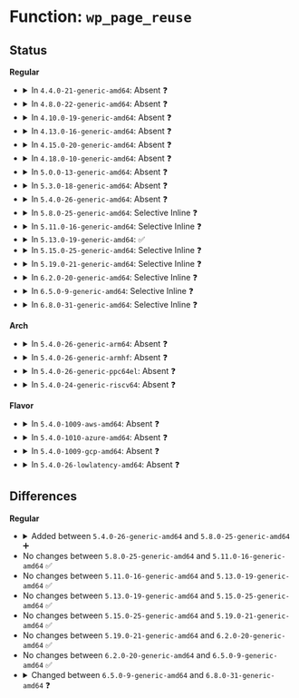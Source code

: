 # Function: <code>wp_page_reuse</code>

## Status
<b>Regular</b>
<ul>
<li>
<details>
<summary>In <code>4.4.0-21-generic-amd64</code>: Absent ❓</summary>

```json
{
  "name": "wp_page_reuse",
  "collision_type": "Unique Static",
  "inline_type": "Full",
  "funcs": [
    {
      "addr": 18446744071580672574,
      "name": "wp_page_reuse",
      "external": false,
      "loc": "mm/memory.c:1993",
      "file": "mm/memory.c",
      "inline": "declared, inlined",
      "caller_inline": [
        "mm/memory.c:do_wp_page",
        "mm/memory.c:do_wp_page",
        "mm/memory.c:do_wp_page"
      ],
      "caller_func": []
    }
  ],
  "symbols": []
}
```
</details>
</li>
<li>
<details>
<summary>In <code>4.8.0-22-generic-amd64</code>: Absent ❓</summary>

```json
{
  "name": "wp_page_reuse",
  "collision_type": "Unique Static",
  "inline_type": "Full",
  "funcs": [
    {
      "addr": 18446744071580779378,
      "name": "wp_page_reuse",
      "external": false,
      "loc": "mm/memory.c:2073",
      "file": "mm/memory.c",
      "inline": "declared, inlined",
      "caller_inline": [
        "mm/memory.c:do_wp_page",
        "mm/memory.c:do_wp_page",
        "mm/memory.c:do_wp_page"
      ],
      "caller_func": []
    }
  ],
  "symbols": []
}
```
</details>
</li>
<li>
<details>
<summary>In <code>4.10.0-19-generic-amd64</code>: Absent ❓</summary>

```json
{
  "name": "wp_page_reuse",
  "collision_type": "Unique Static",
  "inline_type": "Full",
  "funcs": [
    {
      "addr": 18446744071580848255,
      "name": "wp_page_reuse",
      "external": false,
      "loc": "mm/memory.c:2105",
      "file": "mm/memory.c",
      "inline": "declared, inlined",
      "caller_inline": [
        "mm/memory.c:do_wp_page",
        "mm/memory.c:do_wp_page",
        "mm/memory.c:do_wp_page",
        "mm/memory.c:finish_mkwrite_fault"
      ],
      "caller_func": []
    }
  ],
  "symbols": []
}
```
</details>
</li>
<li>
<details>
<summary>In <code>4.13.0-16-generic-amd64</code>: Absent ❓</summary>

```json
{
  "name": "wp_page_reuse",
  "collision_type": "Unique Static",
  "inline_type": "Full",
  "funcs": [
    {
      "addr": 18446744071580893965,
      "name": "wp_page_reuse",
      "external": false,
      "loc": "mm/memory.c:2311",
      "file": "mm/memory.c",
      "inline": "declared, inlined",
      "caller_inline": [
        "mm/memory.c:do_wp_page",
        "mm/memory.c:do_wp_page",
        "mm/memory.c:do_wp_page",
        "mm/memory.c:finish_mkwrite_fault"
      ],
      "caller_func": []
    }
  ],
  "symbols": []
}
```
</details>
</li>
<li>
<details>
<summary>In <code>4.15.0-20-generic-amd64</code>: Absent ❓</summary>

```json
{
  "name": "wp_page_reuse",
  "collision_type": "Unique Static",
  "inline_type": "Full",
  "funcs": [
    {
      "addr": 18446744071580991519,
      "name": "wp_page_reuse",
      "external": false,
      "loc": "mm/memory.c:2428",
      "file": "mm/memory.c",
      "inline": "declared, inlined",
      "caller_inline": [
        "mm/memory.c:do_wp_page",
        "mm/memory.c:do_wp_page",
        "mm/memory.c:do_wp_page",
        "mm/memory.c:finish_mkwrite_fault"
      ],
      "caller_func": []
    }
  ],
  "symbols": []
}
```
</details>
</li>
<li>
<details>
<summary>In <code>4.18.0-10-generic-amd64</code>: Absent ❓</summary>

```json
{
  "name": "wp_page_reuse",
  "collision_type": "Unique Static",
  "inline_type": "Full",
  "funcs": [
    {
      "addr": 18446744071581126077,
      "name": "wp_page_reuse",
      "external": false,
      "loc": "mm/memory.c:2470",
      "file": "mm/memory.c",
      "inline": "declared, inlined",
      "caller_inline": [
        "mm/memory.c:do_wp_page",
        "mm/memory.c:do_wp_page",
        "mm/memory.c:do_wp_page",
        "mm/memory.c:finish_mkwrite_fault"
      ],
      "caller_func": []
    }
  ],
  "symbols": []
}
```
</details>
</li>
<li>
<details>
<summary>In <code>5.0.0-13-generic-amd64</code>: Absent ❓</summary>

```json
{
  "name": "wp_page_reuse",
  "collision_type": "Unique Static",
  "inline_type": "Full",
  "funcs": [
    {
      "addr": 18446744071581205264,
      "name": "wp_page_reuse",
      "external": false,
      "loc": "mm/memory.c:2206",
      "file": "mm/memory.c",
      "inline": "declared, inlined",
      "caller_inline": [
        "mm/memory.c:do_wp_page",
        "mm/memory.c:do_wp_page",
        "mm/memory.c:do_wp_page",
        "mm/memory.c:finish_mkwrite_fault"
      ],
      "caller_func": []
    }
  ],
  "symbols": []
}
```
</details>
</li>
<li>
<details>
<summary>In <code>5.3.0-18-generic-amd64</code>: Absent ❓</summary>

```json
{
  "name": "wp_page_reuse",
  "collision_type": "Unique Static",
  "inline_type": "Full",
  "funcs": [
    {
      "addr": 18446744071581279487,
      "name": "wp_page_reuse",
      "external": false,
      "loc": "mm/memory.c:2260",
      "file": "mm/memory.c",
      "inline": "declared, inlined",
      "caller_inline": [
        "mm/memory.c:do_wp_page",
        "mm/memory.c:do_wp_page",
        "mm/memory.c:do_wp_page",
        "mm/memory.c:do_wp_page",
        "mm/memory.c:finish_mkwrite_fault"
      ],
      "caller_func": []
    }
  ],
  "symbols": []
}
```
</details>
</li>
<li>
<details>
<summary>In <code>5.4.0-26-generic-amd64</code>: Absent ❓</summary>

```json
{
  "name": "wp_page_reuse",
  "collision_type": "Unique Static",
  "inline_type": "Full",
  "funcs": [
    {
      "addr": 18446744071581338359,
      "name": "wp_page_reuse",
      "external": false,
      "loc": "mm/memory.c:2284",
      "file": "mm/memory.c",
      "inline": "declared, inlined",
      "caller_inline": [
        "mm/memory.c:do_wp_page",
        "mm/memory.c:do_wp_page",
        "mm/memory.c:do_wp_page",
        "mm/memory.c:do_wp_page",
        "mm/memory.c:finish_mkwrite_fault"
      ],
      "caller_func": []
    }
  ],
  "symbols": []
}
```
</details>
</li>
<li>
<details>
<summary>In <code>5.8.0-25-generic-amd64</code>: Selective Inline ❓</summary>

```c
void wp_page_reuse(struct vm_fault * vmf)
```

```json
{
  "name": "wp_page_reuse",
  "collision_type": "Unique Static",
  "inline_type": "Selective",
  "funcs": [
    {
      "addr": 18446744071581535682,
      "name": "wp_page_reuse",
      "external": false,
      "loc": "mm/memory.c:2613",
      "file": "mm/memory.c",
      "inline": "declared, inlined",
      "caller_inline": [
        "mm/memory.c:wp_page_shared",
        "mm/memory.c:finish_mkwrite_fault"
      ],
      "caller_func": [
        "mm/memory.c:do_wp_page"
      ]
    }
  ],
  "symbols": [
    {
      "addr": 18446744071581517088,
      "name": "wp_page_reuse",
      "section": ".text",
      "bind": "STB_LOCAL",
      "size": 111
    }
  ]
}
```
</details>
</li>
<li>
<details>
<summary>In <code>5.11.0-16-generic-amd64</code>: Selective Inline ❓</summary>

```c
void wp_page_reuse(struct vm_fault * vmf)
```

```json
{
  "name": "wp_page_reuse",
  "collision_type": "Unique Static",
  "inline_type": "Selective",
  "funcs": [
    {
      "addr": 18446744071581579362,
      "name": "wp_page_reuse",
      "external": false,
      "loc": "mm/memory.c:2790",
      "file": "mm/memory.c",
      "inline": "declared, inlined",
      "caller_inline": [
        "mm/memory.c:wp_page_shared",
        "mm/memory.c:finish_mkwrite_fault"
      ],
      "caller_func": [
        "mm/memory.c:do_wp_page"
      ]
    }
  ],
  "symbols": [
    {
      "addr": 18446744071581561984,
      "name": "wp_page_reuse",
      "section": ".text",
      "bind": "STB_LOCAL",
      "size": 119
    }
  ]
}
```
</details>
</li>
<li>
<details>
<summary>In <code>5.13.0-19-generic-amd64</code>: ✅</summary>

```c
void wp_page_reuse(struct vm_fault * vmf)
```

```json
{
  "name": "wp_page_reuse",
  "collision_type": "Unique Static",
  "inline_type": "No",
  "funcs": [
    {
      "addr": 18446744071581584848,
      "name": "wp_page_reuse",
      "external": false,
      "loc": "mm/memory.c:2851",
      "file": "mm/memory.c",
      "inline": "seen, unknown",
      "caller_inline": [],
      "caller_func": [
        "mm/memory.c:do_wp_page",
        "mm/memory.c:do_wp_page",
        "mm/memory.c:finish_mkwrite_fault"
      ]
    }
  ],
  "symbols": [
    {
      "addr": 18446744071581584848,
      "name": "wp_page_reuse",
      "section": ".text",
      "bind": "STB_LOCAL",
      "size": 117
    }
  ]
}
```
</details>
</li>
<li>
<details>
<summary>In <code>5.15.0-25-generic-amd64</code>: Selective Inline ❓</summary>

```c
void wp_page_reuse(struct vm_fault * vmf)
```

```json
{
  "name": "wp_page_reuse",
  "collision_type": "Unique Static",
  "inline_type": "Selective",
  "funcs": [
    {
      "addr": 18446744071581866706,
      "name": "wp_page_reuse",
      "external": false,
      "loc": "mm/memory.c:2946",
      "file": "mm/memory.c",
      "inline": "declared, inlined",
      "caller_inline": [
        "mm/memory.c:finish_mkwrite_fault"
      ],
      "caller_func": [
        "mm/memory.c:do_wp_page",
        "mm/memory.c:do_wp_page"
      ]
    }
  ],
  "symbols": [
    {
      "addr": 18446744071581852032,
      "name": "wp_page_reuse",
      "section": ".text",
      "bind": "STB_LOCAL",
      "size": 117
    }
  ]
}
```
</details>
</li>
<li>
<details>
<summary>In <code>5.19.0-21-generic-amd64</code>: Selective Inline ❓</summary>

```c
void wp_page_reuse(struct vm_fault * vmf)
```

```json
{
  "name": "wp_page_reuse",
  "collision_type": "Unique Static",
  "inline_type": "Selective",
  "funcs": [
    {
      "addr": 18446744071582263506,
      "name": "wp_page_reuse",
      "external": false,
      "loc": "mm/memory.c:3039",
      "file": "mm/memory.c",
      "inline": "declared, inlined",
      "caller_inline": [
        "mm/memory.c:finish_mkwrite_fault"
      ],
      "caller_func": [
        "mm/memory.c:do_wp_page",
        "mm/memory.c:do_wp_page"
      ]
    }
  ],
  "symbols": [
    {
      "addr": 18446744071582245584,
      "name": "wp_page_reuse",
      "section": ".text",
      "bind": "STB_LOCAL",
      "size": 133
    }
  ]
}
```
</details>
</li>
<li>
<details>
<summary>In <code>6.2.0-20-generic-amd64</code>: Selective Inline ❓</summary>

```c
void wp_page_reuse(struct vm_fault * vmf)
```

```json
{
  "name": "wp_page_reuse",
  "collision_type": "Unique Static",
  "inline_type": "Selective",
  "funcs": [
    {
      "addr": 18446744071582755138,
      "name": "wp_page_reuse",
      "external": false,
      "loc": "mm/memory.c:3019",
      "file": "mm/memory.c",
      "inline": "declared, inlined",
      "caller_inline": [
        "mm/memory.c:finish_mkwrite_fault"
      ],
      "caller_func": [
        "mm/memory.c:do_wp_page",
        "mm/memory.c:do_wp_page"
      ]
    }
  ],
  "symbols": [
    {
      "addr": 18446744071582732768,
      "name": "wp_page_reuse",
      "section": ".text",
      "bind": "STB_LOCAL",
      "size": 133
    }
  ]
}
```
</details>
</li>
<li>
<details>
<summary>In <code>6.5.0-9-generic-amd64</code>: Selective Inline ❓</summary>

```c
void wp_page_reuse(struct vm_fault * vmf)
```

```json
{
  "name": "wp_page_reuse",
  "collision_type": "Unique Static",
  "inline_type": "Selective",
  "funcs": [
    {
      "addr": 18446744071582970970,
      "name": "wp_page_reuse",
      "external": false,
      "loc": "mm/memory.c:3018",
      "file": "mm/memory.c",
      "inline": "declared, inlined",
      "caller_inline": [
        "mm/memory.c:finish_mkwrite_fault"
      ],
      "caller_func": [
        "mm/memory.c:do_wp_page",
        "mm/memory.c:do_wp_page"
      ]
    }
  ],
  "symbols": [
    {
      "addr": 18446744071582949248,
      "name": "wp_page_reuse",
      "section": ".text",
      "bind": "STB_LOCAL",
      "size": 133
    }
  ]
}
```
</details>
</li>
<li>
<details>
<summary>In <code>6.8.0-31-generic-amd64</code>: Selective Inline ❓</summary>

```c
void wp_page_reuse(struct vm_fault * vmf, struct folio * folio)
```

```json
{
  "name": "wp_page_reuse",
  "collision_type": "Unique Static",
  "inline_type": "Selective",
  "funcs": [
    {
      "addr": 18446744071583126976,
      "name": "wp_page_reuse",
      "external": false,
      "loc": "mm/memory.c:3042",
      "file": "mm/memory.c",
      "inline": "declared, inlined",
      "caller_inline": [
        "mm/memory.c:finish_mkwrite_fault"
      ],
      "caller_func": [
        "mm/memory.c:do_wp_page",
        "mm/memory.c:do_wp_page",
        "mm/memory.c:do_wp_page"
      ]
    }
  ],
  "symbols": [
    {
      "addr": 18446744071583129200,
      "name": "wp_page_reuse",
      "section": ".text",
      "bind": "STB_LOCAL",
      "size": 179
    }
  ]
}
```
</details>
</li>
</ul>
<b>Arch</b>
<ul>
<li>
<details>
<summary>In <code>5.4.0-26-generic-arm64</code>: Absent ❓</summary>

```json
{
  "name": "wp_page_reuse",
  "collision_type": "Unique Static",
  "inline_type": "Full",
  "funcs": [
    {
      "addr": 18446603336492744304,
      "name": "wp_page_reuse",
      "external": false,
      "loc": "mm/memory.c:2284",
      "file": "mm/memory.c",
      "inline": "declared, inlined",
      "caller_inline": [
        "mm/memory.c:do_wp_page",
        "mm/memory.c:do_wp_page",
        "mm/memory.c:do_wp_page",
        "mm/memory.c:do_wp_page",
        "mm/memory.c:finish_mkwrite_fault"
      ],
      "caller_func": []
    }
  ],
  "symbols": []
}
```
</details>
</li>
<li>
<details>
<summary>In <code>5.4.0-26-generic-armhf</code>: Absent ❓</summary>

```json
{
  "name": "wp_page_reuse",
  "collision_type": "Unique Static",
  "inline_type": "Full",
  "funcs": [
    {
      "addr": 3226575884,
      "name": "wp_page_reuse",
      "external": false,
      "loc": "mm/memory.c:2284",
      "file": "mm/memory.c",
      "inline": "declared, inlined",
      "caller_inline": [
        "mm/memory.c:do_wp_page",
        "mm/memory.c:do_wp_page",
        "mm/memory.c:do_wp_page",
        "mm/memory.c:finish_mkwrite_fault"
      ],
      "caller_func": []
    }
  ],
  "symbols": []
}
```
</details>
</li>
<li>
<details>
<summary>In <code>5.4.0-26-generic-ppc64el</code>: Absent ❓</summary>

```json
{
  "name": "wp_page_reuse",
  "collision_type": "Unique Static",
  "inline_type": "Full",
  "funcs": [
    {
      "addr": 13835058055286099244,
      "name": "wp_page_reuse",
      "external": false,
      "loc": "mm/memory.c:2284",
      "file": "mm/memory.c",
      "inline": "declared, inlined",
      "caller_inline": [
        "mm/memory.c:do_wp_page",
        "mm/memory.c:do_wp_page",
        "mm/memory.c:finish_mkwrite_fault"
      ],
      "caller_func": []
    }
  ],
  "symbols": []
}
```
</details>
</li>
<li>
<details>
<summary>In <code>5.4.0-24-generic-riscv64</code>: Absent ❓</summary>

```json
{
  "name": "wp_page_reuse",
  "collision_type": "Unique Static",
  "inline_type": "Full",
  "funcs": [
    {
      "addr": 18446743936272728802,
      "name": "wp_page_reuse",
      "external": false,
      "loc": "mm/memory.c:2284",
      "file": "mm/memory.c",
      "inline": "declared, inlined",
      "caller_inline": [
        "mm/memory.c:do_wp_page",
        "mm/memory.c:do_wp_page",
        "mm/memory.c:do_wp_page",
        "mm/memory.c:do_wp_page",
        "mm/memory.c:finish_mkwrite_fault"
      ],
      "caller_func": []
    }
  ],
  "symbols": []
}
```
</details>
</li>
</ul>
<b>Flavor</b>
<ul>
<li>
<details>
<summary>In <code>5.4.0-1009-aws-amd64</code>: Absent ❓</summary>

```json
{
  "name": "wp_page_reuse",
  "collision_type": "Unique Static",
  "inline_type": "Full",
  "funcs": [
    {
      "addr": 18446744071581307207,
      "name": "wp_page_reuse",
      "external": false,
      "loc": "mm/memory.c:2284",
      "file": "mm/memory.c",
      "inline": "declared, inlined",
      "caller_inline": [
        "mm/memory.c:do_wp_page",
        "mm/memory.c:do_wp_page",
        "mm/memory.c:do_wp_page",
        "mm/memory.c:do_wp_page",
        "mm/memory.c:finish_mkwrite_fault"
      ],
      "caller_func": []
    }
  ],
  "symbols": []
}
```
</details>
</li>
<li>
<details>
<summary>In <code>5.4.0-1010-azure-amd64</code>: Absent ❓</summary>

```json
{
  "name": "wp_page_reuse",
  "collision_type": "Unique Static",
  "inline_type": "Full",
  "funcs": [
    {
      "addr": 18446744071581251039,
      "name": "wp_page_reuse",
      "external": false,
      "loc": "mm/memory.c:2284",
      "file": "mm/memory.c",
      "inline": "declared, inlined",
      "caller_inline": [
        "mm/memory.c:do_wp_page",
        "mm/memory.c:do_wp_page",
        "mm/memory.c:do_wp_page",
        "mm/memory.c:do_wp_page",
        "mm/memory.c:finish_mkwrite_fault"
      ],
      "caller_func": []
    }
  ],
  "symbols": []
}
```
</details>
</li>
<li>
<details>
<summary>In <code>5.4.0-1009-gcp-amd64</code>: Absent ❓</summary>

```json
{
  "name": "wp_page_reuse",
  "collision_type": "Unique Static",
  "inline_type": "Full",
  "funcs": [
    {
      "addr": 18446744071581298407,
      "name": "wp_page_reuse",
      "external": false,
      "loc": "mm/memory.c:2284",
      "file": "mm/memory.c",
      "inline": "declared, inlined",
      "caller_inline": [
        "mm/memory.c:do_wp_page",
        "mm/memory.c:do_wp_page",
        "mm/memory.c:do_wp_page",
        "mm/memory.c:do_wp_page",
        "mm/memory.c:finish_mkwrite_fault"
      ],
      "caller_func": []
    }
  ],
  "symbols": []
}
```
</details>
</li>
<li>
<details>
<summary>In <code>5.4.0-26-lowlatency-amd64</code>: Absent ❓</summary>

```json
{
  "name": "wp_page_reuse",
  "collision_type": "Unique Static",
  "inline_type": "Full",
  "funcs": [
    {
      "addr": 18446744071581361875,
      "name": "wp_page_reuse",
      "external": false,
      "loc": "mm/memory.c:2284",
      "file": "mm/memory.c",
      "inline": "declared, inlined",
      "caller_inline": [
        "mm/memory.c:do_wp_page",
        "mm/memory.c:do_wp_page",
        "mm/memory.c:finish_mkwrite_fault"
      ],
      "caller_func": []
    }
  ],
  "symbols": []
}
```
</details>
</li>
</ul>

## Differences
<b>Regular</b>
<ul>
<li>
<details>
<summary>Added between <code>5.4.0-26-generic-amd64</code> and <code>5.8.0-25-generic-amd64</code> ➕</summary>

```c
void wp_page_reuse(struct vm_fault * vmf)
```
</details>
</li>
<li>
No changes between <code>5.8.0-25-generic-amd64</code> and <code>5.11.0-16-generic-amd64</code> ✅
</li>
<li>
No changes between <code>5.11.0-16-generic-amd64</code> and <code>5.13.0-19-generic-amd64</code> ✅
</li>
<li>
No changes between <code>5.13.0-19-generic-amd64</code> and <code>5.15.0-25-generic-amd64</code> ✅
</li>
<li>
No changes between <code>5.15.0-25-generic-amd64</code> and <code>5.19.0-21-generic-amd64</code> ✅
</li>
<li>
No changes between <code>5.19.0-21-generic-amd64</code> and <code>6.2.0-20-generic-amd64</code> ✅
</li>
<li>
No changes between <code>6.2.0-20-generic-amd64</code> and <code>6.5.0-9-generic-amd64</code> ✅
</li>
<li>
<details>
<summary>Changed between <code>6.5.0-9-generic-amd64</code> and <code>6.8.0-31-generic-amd64</code> ❓</summary>
<ul>
<li>
<b>Param added. </b>
<code>struct folio * folio</code>
</li>
</ul>
</details>
</li>
</ul>
